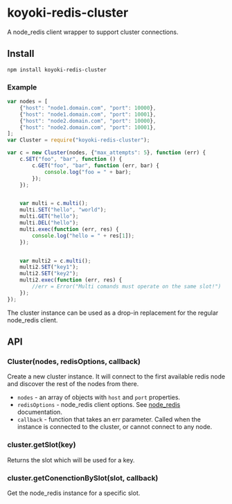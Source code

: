 # koyoki-redis-cluster

A node\_redis client wrapper to support cluster connections.

## Install

    npm install koyoki-redis-cluster

### Example

```javascript
var nodes = [
    {"host": "node1.domain.com", "port": 10000},
    {"host": "node1.domain.com", "port": 10001},
    {"host": "node2.domain.com", "port": 10000},
    {"host": "node2.domain.com", "port": 10001},
];
var Cluster = require("koyoki-redis-cluster");

var c = new Cluster(nodes, {"max_attempts": 5}, function (err) {
    c.SET("foo", "bar", function () {
        c.GET("foo", "bar", function (err, bar) {
            console.log("foo = " + bar);
        });
    });


    var multi = c.multi();
    multi.SET("hello", "world");
    multi.GET("hello");
    multi.DEL("hello");
    multi.exec(function (err, res) {
        console.log("hello = " + res[1]);
    });


    var multi2 = c.multi();
    multi2.SET("key1");
    multi2.SET("key2");
    multi2.exec(function (err, res) {
        //err = Error("Multi comands must operate on the same slot!")
    });
});
```

The cluster instance can be used as a drop-in replacement for the regular node\_redis client.

## API

### Cluster(nodes, redisOptions, callback)

Create a new cluster instance. It will connect to the first available redis node and discover the rest of the nodes from there.

* `nodes` - an array of objects with `host` and `port` properties.
* `redisOptions` - node\_redis client options. See [node\_redis](https://github.com/mranney/node_redis) documentation.
* `callback` - function that takes an err parameter. Called when the instance is connected to the cluster, or cannot connect to any node.

### cluster.getSlot(key)

Returns the slot which will be used for a key.

### cluster.getConenctionBySlot(slot, callback)

Get the node\_redis instance for a specific slot.
